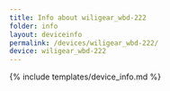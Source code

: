 ```yaml
---
title: Info about wiligear_wbd-222
folder: info
layout: deviceinfo
permalink: /devices/wiligear_wbd-222/
device: wiligear_wbd-222
---
```

{% include templates/device_info.md %}
